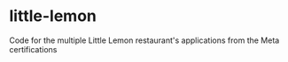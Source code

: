 # little-lemon
Code for the multiple Little Lemon restaurant's applications from the Meta certifications
